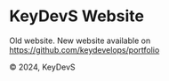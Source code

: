 # KeyDevS Website

Old website.
New website available on https://github.com/keydevelops/portfolio

© 2024, KeyDevS
